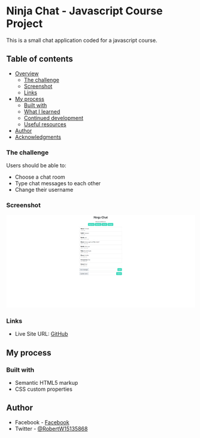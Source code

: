 # Ninja Chat - Javascript Course Project

This is a small chat application coded for a javascript course. 

## Table of contents

- [Overview](#overview)
  - [The challenge](#the-challenge)
  - [Screenshot](#screenshot)
  - [Links](#links)
- [My process](#my-process)
  - [Built with](#built-with)
  - [What I learned](#what-i-learned)
  - [Continued development](#continued-development)
  - [Useful resources](#useful-resources)
- [Author](#author)
- [Acknowledgments](#acknowledgments)

### The challenge

Users should be able to:

- Choose a chat room
- Type chat messages to each other
- Change their username

### Screenshot

![](./screenshot.jpg)

### Links

- Live Site URL: [GitHub](https://robertwalker68501.github.io/ninja-chat/)

## My process

### Built with

- Semantic HTML5 markup
- CSS custom properties

## Author

- Facebook - [Facebook](https://www.facebook.com/robertwalker6580)
- Twitter - [@RobertW15135868](https://www.twitter.com/RobertW15135868)